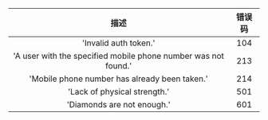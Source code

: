 |描述|错误码|
|:---:|:---:|
|'Invalid auth token.'|104|
|'A user with the specified mobile phone number was not found.'|213|
|'Mobile phone number has already been taken.'|214|
|'Lack of physical strength.'|501|
|'Diamonds are not enough.'|601|
